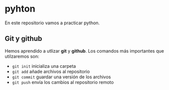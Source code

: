 # pyhton

En este repositorio vamos a practicar python.

## Git y github

Hemos aprendido a utlizar **git** y **github**. Los comandos más importantes que utilzaremos son:

- `git init` inicializa una carpeta
- `git add` añade archivos al repositorio
- `git commit` guardar una versión de los archivos
- `git push` envía los cambios al repositorio remoto

